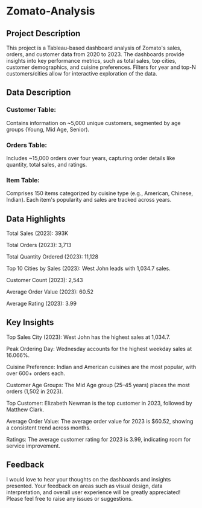 # Zomato-Analysis

## Project Description
This project is a Tableau-based dashboard analysis of Zomato's sales, orders, and customer data from 2020 to 2023. The dashboards provide insights into key performance metrics, such as total sales, top cities, customer demographics, and cuisine preferences. Filters for year and top-N customers/cities allow for interactive exploration of the data.

## Data Description

### Customer Table: 
Contains information on ~5,000 unique customers, segmented by age groups (Young, Mid Age, Senior).

### Orders Table: 
Includes ~15,000 orders over four years, capturing order details like quantity, total sales, and ratings.

### Item Table:
Comprises 150 items categorized by cuisine type (e.g., American, Chinese, Indian). Each item's popularity and sales are tracked across years.
## Data Highlights

Total Sales (2023): 393K

Total Orders (2023): 3,713

Total Quantity Ordered (2023): 11,128

Top 10 Cities by Sales (2023): West John leads with 1,034.7 sales.

Customer Count (2023): 2,543

Average Order Value (2023): 60.52

Average Rating (2023): 3.99

##  Key Insights

Top Sales City (2023): West John has the highest sales at 1,034.7.

Peak Ordering Day: Wednesday accounts for the highest weekday sales at 16.066%.

Cuisine Preference: Indian and American cuisines are the most popular, with over 600+ orders each.

Customer Age Groups: The Mid Age group (25–45 years) places the most orders (1,502 in 2023).

Top Customer: Elizabeth Newman is the top customer in 2023, followed by Matthew Clark.

Average Order Value: The average order value for 2023 is $60.52, showing a consistent trend across months.

Ratings: The average customer rating for 2023 is 3.99, indicating room for service improvement.

##  Feedback
I would love to hear your thoughts on the dashboards and insights presented. Your feedback on areas such as visual design, data interpretation, and overall user experience will be greatly appreciated! Please feel free to raise any issues or suggestions.
